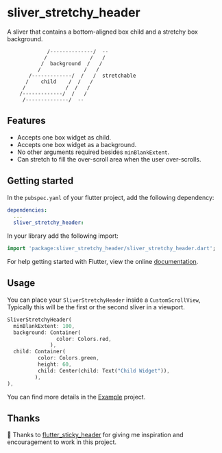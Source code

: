 # sliver_stretchy_header

A sliver that contains a bottom-aligned box child and a stretchy box background.

```
             /--------------/  --
            /              /   /
           /  background  /   /  
          /              /   /
       /-------------/  /   /  stretchable 
      /    child    /  /   /
     /             /  /   /
    /-------------/  /   /
     /--------------/  --
``` 

## Features

* Accepts one box widget as child.
* Accepts one box widget as a background.
* No other arguments required besides `minBlankExtent`.
* Can stretch to fill the over-scroll area when the user over-scrolls.

## Getting started

In the `pubspec.yaml` of your flutter project, add the following dependency:

```yaml
dependencies:
  ...
  sliver_stretchy_header:
```

In your library add the following import:

```dart
import 'package:sliver_stretchy_header/sliver_stretchy_header.dart';
```

For help getting started with Flutter, view the online [documentation](https://flutter.io/).

## Usage

You can place your `SliverStretchyHeader` inside a `CustomScrollView`, Typically this will be the first or the second sliver in a viewport.

```dart
SliverStretchyHeader(
  minBlankExtent: 100,    
  background: Container(
                color: Colors.red,
              ),
  child: Container(
          color: Colors.green,
          height: 60,
          child: Center(child: Text("Child Widget")),
         ),
),
```

You can find more details in the [Example](https://github.com/ShannonChenCHN/sliver_stretchy_header/tree/master/example) project.

## Thanks

:clap: Thanks to [flutter_sticky_header](https://github.com/letsar/flutter_sticky_header) for giving me inspiration and encouragement to work in this project.
